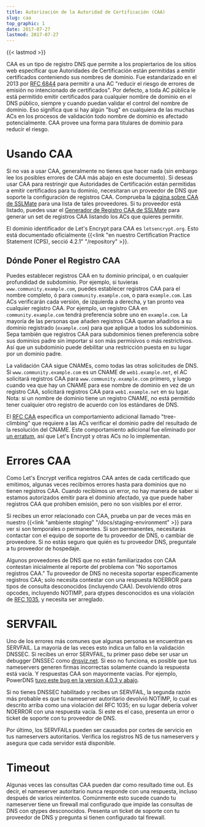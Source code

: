 ```yaml
---
title: Autorización de la Autoridad de Certificación (CAA)
slug: caa
top_graphic: 1
date: 2017-07-27
lastmod: 2017-07-27
---
```


{{< lastmod >}}

CAA es un tipo de registro DNS que permite a los propiertarios de los sitios web especificar
que Autoridades de Certificación están permitidas a emitir certificados
conteniendo sus nombres de dominio. Fue estandarizado en el 2013 por
[RFC 6844](https://tools.ietf.org/html/rfc6844) para permitir a una AC "reducir el riesgo de
errores de emisión no intencionado de certificados". Por defecto, a toda AC pública le está permitido
emitir certificados para cualquier nombre de dominio en el DNS público, siempre y cuando puedan validar el control del nombre de dominio. Eso significa que si hay algún "bug" en cualquiera de las muchas ACs en los procesos de validación todo nombre de dominio es afectado potencialmente. CAA provee una forma para titulares de dominio para reducir el riesgo.

# Usando CAA

Si no vas a usar CAA, generalmente no tienes que hacer nada (sin embargo lee los posibles errores de CAA más abajo en este documento).
Si deseas usar CAA para restringir que Autoridades de Certificación están permitidas a
emitir certificados para tu dominio, necesitaran un proveedor de DNS que soporte la configuración
de registros CAA. Comprueba la [página sobre CAA de SSLMate](https://sslmate.com/caa/support) para una lista de tales proveedores. Si tu proveedor está listado, puedes usar el [Generador de Registro CAA de SSLMate](https://sslmate.com/caa/) para generar un set de registros CAA listando los ACs que quieres permitir.

El dominio identificador de Let's Encrypt para CAA es `letsencrypt.org`. Esto está documentado oficialmente {{<link "en nuestro Certification Practice Statement (CPS), secció 4.2.1" "/repository" >}}.

## Dónde Poner el Registro CAA

Puedes establecer registros CAA en tu dominio principal, o en cualquier profundidad de subdominio.
Por ejemplo, si tuvieras `www.community.example.com`, puedes establecer registros CAA para el nombre completo, ó para `community.example.com`, o para `example.com`. Las ACs verificarán cada versión, de izquierda a derecha, y tan pronto vea cualquier registro CAA. Por ejemplo, un registro CAA en `community.example.com` tendrá preferencia sobre uno en `example.com`. La mayoría de las personas que añaden registros CAA queran añadirlos a su dominio registrado (`example.com`) para que aplique a todos los subdominios. Sepa también que registros CAA para subdominios tienen preferencia sobre sus dominios padre sin importar si son más permisivos o más restrictivos. Así que un subdominio puede debilitar una restricción puesta en su lugar por un dominio padre.

La validación CAA sigue CNAMEs, como todas las otras solicitudes de DNS. Si `www.community.example.com` es un CNAME de `web1.example.net`, el AC solicitará registros CAA para `www.community.example.com` primero, y luego cuando vea que hay un CNAME para ese nombre de dominio en vez de un registro CAA, solicitará registros CAA para `web1.example.net` en su lugar. Nota: si un nombre de dominio tiene un registro CNAME, no está permitido tener cualquier otro registro de acuerdo con los estándares de DNS.

El [RFC CAA](https://tools.ietf.org/html/rfc6844) especifica un comportamiento adicional llamado "tree-climbing" que requiere a las ACs verificar el dominio padre del resultado de la resolución del CNAME. Este comportamiento adicional fue eliminado por [un erratum](https://www.rfc-editor.org/errata/eid5065), así que Let's Encrypt y otras ACs no lo implementan.

# Errores CAA

Como Let's Encrypt verifica registros CAA antes de cada certificado que emitimos, algunas veces recibimos errores hasta para dominios que no tienen registros CAA. Cuando recibimos un error, no hay manera de saber si estamos autorizados emitir para el dominio afectado, ya que puede haber registros CAA que prohiben emisión, pero no son visibles por el error.

Si recibes un error relacionado con CAA, prueba un par de veces más en nuestro {{<link "ambiente *staging*" "/docs/staging-environment" >}} para ver si son temporales o permanentes. Si son permanentes, necesitarás contactar con el equipo de soporte de tu proveedor de DNS, o cambiar de proveedore. Si no estás seguro que quién es tu proveedor DNS, preguntale a tu proveedor de hospedaje.

Algunos proveedores de DNS que no están familiarizados con CAA contestan inicialmente al reporte del problema con "No soportamos registros CAA." Tu proveedor de DNS no necesita soportar específicamente registros CAA; solo necesita contestar con una respuesta NOERROR para tipos de consulta desconocidos (incluyendo CAA). Devolviendo otros opcodes, incluyendo NOTIMP, para qtypes desconocidos es una violación de [RFC 1035](https://tools.ietf.org/html/rfc1035), y necesita ser arreglado.

# SERVFAIL

Uno de los errores más comunes que algunas personas se encuentran es SERVFAIL. La mayoría de las veces esto indica un fallo en la validación DNSSEC. Si recibes un error SERVFAIL, tu primer paso debe ser usar un debugger DNSSEC como [dnsviz.net](http://dnsviz.net/). Si eso no funciona, es posible que tus nameservers generen firmas incorrectas solamente cuando la respuesta está vacía. Y respuestas CAA son mayormente vacías. Por ejemplo, PowerDNS [tuvo este bug en la version 4.0.3 y abajo](https://community.letsencrypt.org/t/caa-servfail-changes/38298/2?u=jsha).

Si no tienes DNSSEC habilitado y recibes un SERVFAIL, la segunda razón más probable es que tu nameserver autoritario devolvió NOTIMP, lo cual es descrito arriba como una violación del RFC 1035; en su lugar debería volver NOERROR con una respuesta vacía. Si este es el caso, presenta un error o ticket de soporte con tu proveedor de DNS.

Por último, los SERVFAILs pueden ser causados por cortes de servicio en tus nameservers autoritarios. Verifica los registros NS de tus nameservers y asegura que cada servidor está disponible.

# Timeout

Algunas veces las consultas CAA pueden dar como resultado time out. Es decir, el nameserver autoritario nunca responde con una respuesta, incluso después de varios reintentos. Comúnmente esto sucede cuando tu nameserver tiene un firewall mal configurado que impide las consultas de DNS con qtypes desconocidos. Presenta un ticket de soporte con tu proveedor de DNS y pregunta si tienen configurado tal firewall.
